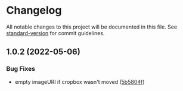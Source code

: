# Changelog

All notable changes to this project will be documented in this file. See [standard-version](https://github.com/conventional-changelog/standard-version) for commit guidelines.

## 1.0.2 (2022-05-06)


### Bug Fixes

* empty imageURI if cropbox wasn't moved ([5b5804f](https://github.com/F0rce/cropper/commit/5b5804f5228ed65b50f94d71ca47557fc0a2a766))
